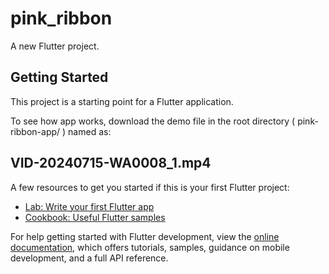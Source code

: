 # pink_ribbon

A new Flutter project.

## Getting Started

This project is a starting point for a Flutter application.

To see how app works, download the demo file in the root directory ( pink-ribbon-app/ ) named as:
## VID-20240715-WA0008_1.mp4

A few resources to get you started if this is your first Flutter project:

- [Lab: Write your first Flutter app](https://docs.flutter.dev/get-started/codelab)
- [Cookbook: Useful Flutter samples](https://docs.flutter.dev/cookbook)

For help getting started with Flutter development, view the
[online documentation](https://docs.flutter.dev/), which offers tutorials,
samples, guidance on mobile development, and a full API reference.

